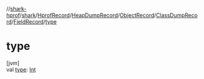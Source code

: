 //[shark-hprof](../../../../../../../index.md)/[shark](../../../../../index.md)/[HprofRecord](../../../../index.md)/[HeapDumpRecord](../../../index.md)/[ObjectRecord](../../index.md)/[ClassDumpRecord](../index.md)/[FieldRecord](index.md)/[type](type.md)

# type

[jvm]\
val [type](type.md): [Int](https://kotlinlang.org/api/latest/jvm/stdlib/kotlin/-int/index.html)

